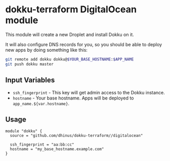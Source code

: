 # dokku-terraform DigitalOcean module

This module will create a new Droplet and install Dokku on it.

It will also configure DNS records for you, so you should be able to deploy new
apps by doing something like this:

```sh
git remote add dokku dokku@$YOUR_BASE_HOSTNAME:$APP_NAME
git push dokku master
```

## Input Variables

* `ssh_fingerprint` - This key will get admin access to the Dokku instance.
* `hostname` - Your base hostname. Apps will be deployed to `app_name.${var.hostname}`.

## Usage

```
module "dokku" {
  source = "github.com/dhinus/dokku-terraform//digitalocean"

  ssh_fingerprint = "aa:bb:cc"
  hostname = "my_base_hostname.example.com"
}
```
